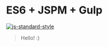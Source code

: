 # ES6 + JSPM + Gulp

[![js-standard-style](https://img.shields.io/badge/code%20style-standard-brightgreen.svg?style=flat)](https://github.com/feross/standard)

> Hello! :)
